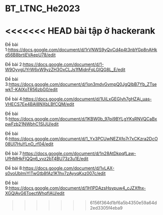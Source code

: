 # BT_LTNC_He2023
<<<<<<< HEAD
bài tập ở hackerank 
=======
Đề bài 1:https://docs.google.com/document/d/1rVNWS9yQvCd4p4t3nbYGp8nAHkd56B8brtiEVAepU78/edit

Đề bài 2:https://docs.google.com/document/d/1-W9OyvgUYrW6xW9yzZH3OxCLJs1fMidnFqLGlQG8L_E/edit

Đề bài 3:https://docs.google.com/document/d/1on3mdvGvmpQ0JgQIbB7Yb_ZTsewkT-KAlXoTR56zbG0/edit

Đề bài 4:https://docs.google.com/document/d/1UiLxGEGIyh7gHZAj_uas-VHECS7Ee4BAl8NXbLBfCQM/edit

Đề bài 5:https://docs.google.com/document/d/1KBW0b_97pi9BYLgYKsRNVQCaBxpwFzb21NWbhC1SIJU/edit

Đề bài 6:https://docs.google.com/document/d/1_Yx3PCUwNEZXfo7r7xCKzra2DcO08Ul7HuYLnO_rf04/edit

Đề bài 7:https://docs.google.com/document/d/1n28AtDkpqfLaw-UfHMHkFIQQn6_vvz2bT4BU73z3u1E/edit

Đề bài 8:https://docs.google.com/document/d/1vLAX-s0voUblmiYlTwGtb8fAz1K1hv7zAyvqKxz007c/edit

Đề bài 9:https://docs.google.com/document/d/1H1PDAzsHsypuw4_cJZXfhx-XGQlAvG6ToectWhqfIAU/edit
>>>>>>> 6156f364d1bf6a5b4350e59a64d2ed3305f4eba9
